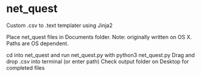 # net_quest
Custom .csv to .text templater using Jinja2

Place net_quest files in Documents folder.
Note: originally written on OS X. Paths are OS dependent.

cd into net_quest and run net_quest.py with python3 net_quest.py
Drag and drop .csv into terminal (or enter path)
Check output folder on Desktop for completed files
